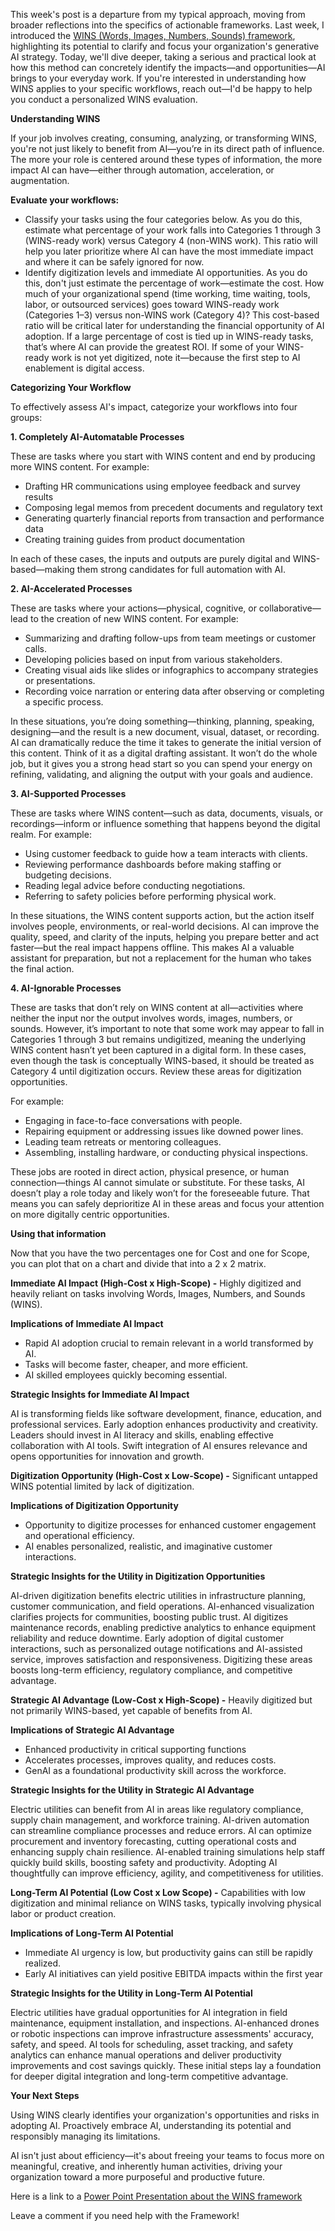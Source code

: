 This week's post is a departure from my typical approach, moving from broader reflections into the specifics of actionable frameworks. Last week, I introduced the [WINS (Words, Images, Numbers, Sounds) framework](https://engage.cloud.microsoft.mcas.ms/main/org/sce.com/threads/eyJfdHlwZSI6IlRocmVhZCIsImlkIjoiMzMzMjYyNjU4ODg1MjIyNCJ9?trk_copy_link=V2&McasTsid=11522&McasCtx=4), highlighting its potential to clarify and focus your organization's generative AI strategy. Today, we'll dive deeper, taking a serious and practical look at how this method can concretely identify the impacts—and opportunities—AI brings to your everyday work. If you're interested in understanding how WINS applies to your specific workflows, reach out—I'd be happy to help you conduct a personalized WINS evaluation.

  

**Understanding WINS**

If your job involves creating, consuming, analyzing, or transforming WINS, you're not just likely to benefit from AI—you’re in its direct path of influence. The more your role is centered around these types of information, the more impact AI can have—either through automation, acceleration, or augmentation. 

  

**Evaluate your workflows:**

*   Classify your tasks using the four categories below. As you do this, estimate what percentage of your work falls into Categories 1 through 3 (WINS-ready work) versus Category 4 (non-WINS work). This ratio will help you later prioritize where AI can have the most immediate impact and where it can be safely ignored for now.
*   Identify digitization levels and immediate AI opportunities. As you do this, don't just estimate the percentage of work—estimate the cost. How much of your organizational spend (time working, time waiting, tools, labor, or outsourced services) goes toward WINS-ready work (Categories 1–3) versus non-WINS work (Category 4)? This cost-based ratio will be critical later for understanding the financial opportunity of AI adoption. If a large percentage of cost is tied up in WINS-ready tasks, that’s where AI can provide the greatest ROI. If some of your WINS-ready work is not yet digitized, note it—because the first step to AI enablement is digital access.

  

**Categorizing Your Workflow**

To effectively assess AI's impact, categorize your workflows into four groups:

  

**1\. Completely AI-Automatable Processes**

These are tasks where you start with WINS content and end by producing more WINS content. For example:

*   Drafting HR communications using employee feedback and survey results
*   Composing legal memos from precedent documents and regulatory text
*   Generating quarterly financial reports from transaction and performance data
*   Creating training guides from product documentation

In each of these cases, the inputs and outputs are purely digital and WINS-based—making them strong candidates for full automation with AI.

  

**2\. AI-Accelerated Processes**

These are tasks where your actions—physical, cognitive, or collaborative—lead to the creation of new WINS content. For example:

*   Summarizing and drafting follow-ups from team meetings or customer calls.
*   Developing policies based on input from various stakeholders.
*   Creating visual aids like slides or infographics to accompany strategies or presentations.
*   Recording voice narration or entering data after observing or completing a specific process.

In these situations, you’re doing something—thinking, planning, speaking, designing—and the result is a new document, visual, dataset, or recording. AI can dramatically reduce the time it takes to generate the initial version of this content. Think of it as a digital drafting assistant. It won’t do the whole job, but it gives you a strong head start so you can spend your energy on refining, validating, and aligning the output with your goals and audience.

  

**3\. AI-Supported Processes**

These are tasks where WINS content—such as data, documents, visuals, or recordings—inform or influence something that happens beyond the digital realm. For example:

*   Using customer feedback to guide how a team interacts with clients.
*   Reviewing performance dashboards before making staffing or budgeting decisions.
*   Reading legal advice before conducting negotiations.
*   Referring to safety policies before performing physical work.

In these situations, the WINS content supports action, but the action itself involves people, environments, or real-world decisions. AI can improve the quality, speed, and clarity of the inputs, helping you prepare better and act faster—but the real impact happens offline. This makes AI a valuable assistant for preparation, but not a replacement for the human who takes the final action.

  

**4\. AI-Ignorable Processes**

These are tasks that don’t rely on WINS content at all—activities where neither the input nor the output involves words, images, numbers, or sounds. However, it’s important to note that some work may appear to fall in Categories 1 through 3 but remains undigitized, meaning the underlying WINS content hasn’t yet been captured in a digital form. In these cases, even though the task is conceptually WINS-based, it should be treated as Category 4 until digitization occurs. Review these areas for digitization opportunities.

For example:

*   Engaging in face-to-face conversations with people.
*   Repairing equipment or addressing issues like downed power lines.
*   Leading team retreats or mentoring colleagues.
*   Assembling, installing hardware, or conducting physical inspections.

These jobs are rooted in direct action, physical presence, or human connection—things AI cannot simulate or substitute. For these tasks, AI doesn’t play a role today and likely won’t for the foreseeable future. That means you can safely deprioritize AI in these areas and focus your attention on more digitally centric opportunities.

  

**Using that information**

Now that you have the two percentages one for Cost and one for Scope, you can plot that on a chart and divide that into a 2 x 2 matrix.

  

**Immediate AI Impact (High-Cost x High-Scope) -** Highly digitized and heavily reliant on tasks involving Words, Images, Numbers, and Sounds (WINS).

**Implications of Immediate AI Impact**

*   Rapid AI adoption crucial to remain relevant in a world transformed by AI.
*   Tasks will become faster, cheaper, and more efficient.
*   AI skilled employees quickly becoming essential.

**Strategic Insights for Immediate AI Impact**

AI is transforming fields like software development, finance, education, and professional services. Early adoption enhances productivity and creativity. Leaders should invest in AI literacy and skills, enabling effective collaboration with AI tools. Swift integration of AI ensures relevance and opens opportunities for innovation and growth.

  

**Digitization Opportunity (High-Cost x Low-Scope) -** Significant untapped WINS potential limited by lack of digitization.

**Implications of Digitization Opportunity**

*   Opportunity to digitize processes for enhanced customer engagement and operational efficiency.
*   AI enables personalized, realistic, and imaginative customer interactions.

**Strategic Insights for the Utility in Digitization Opportunities**

AI-driven digitization benefits electric utilities in infrastructure planning, customer communication, and field operations. AI-enhanced visualization clarifies projects for communities, boosting public trust. AI digitizes maintenance records, enabling predictive analytics to enhance equipment reliability and reduce downtime. Early adoption of digital customer interactions, such as personalized outage notifications and AI-assisted service, improves satisfaction and responsiveness. Digitizing these areas boosts long-term efficiency, regulatory compliance, and competitive advantage.

  

**Strategic AI Advantage (Low-Cost x High-Scope) -** Heavily digitized but not primarily WINS-based, yet capable of benefits from AI.

**Implications of Strategic AI Advantage**

*   Enhanced productivity in critical supporting functions
*   Accelerates processes, improves quality, and reduces costs.
*   GenAI as a foundational productivity skill across the workforce.

**Strategic Insights for the Utility in Strategic AI Advantage**

Electric utilities can benefit from AI in areas like regulatory compliance, supply chain management, and workforce training. AI-driven automation can streamline compliance processes and reduce errors. AI can optimize procurement and inventory forecasting, cutting operational costs and enhancing supply chain resilience. AI-enabled training simulations help staff quickly build skills, boosting safety and productivity. Adopting AI thoughtfully can improve efficiency, agility, and competitiveness for utilities.

  

**Long-Term AI Potential (Low Cost x Low Scope) -** Capabilities with low digitization and minimal reliance on WINS tasks, typically involving physical labor or product creation.

**Implications of Long-Term AI Potential**

*   Immediate AI urgency is low, but productivity gains can still be rapidly realized.
*   Early AI initiatives can yield positive EBITDA impacts within the first year

**Strategic Insights for the Utility in Long-Term AI Potential**

Electric utilities have gradual opportunities for AI integration in field maintenance, equipment installation, and inspections. AI-enhanced drones or robotic inspections can improve infrastructure assessments' accuracy, safety, and speed. AI tools for scheduling, asset tracking, and safety analytics can enhance manual operations and deliver productivity improvements and cost savings quickly. These initial steps lay a foundation for deeper digital integration and long-term competitive advantage.

  

**Your Next Steps**

Using WINS clearly identifies your organization's opportunities and risks in adopting AI. Proactively embrace AI, understanding its potential and responsibly managing its limitations.

  

AI isn't just about efficiency—it's about freeing your teams to focus more on meaningful, creative, and inherently human activities, driving your organization toward a more purposeful and productive future.

  

Here is a link to a [Power Point Presentation about the WINS framework](https://mcas-proxyweb.mcas.ms/certificate-checker?login=false&originalUrl=https%3A%2F%2Fedisonintl-my.sharepoint.com.mcas.ms%2F%3Ap%3A%2Fr%2Fpersonal%2Fted_tschopp_sce_com%2FDocuments%2F!%2520-%2520Active%2F2025%2FWINS%2520Work%2FWINS%2520Work.pptx%3Fd%3Dw949d51090ba742d7b3ecbc4b59b0e823%26csf%3D1%26web%3D1%26e%3DALvYQK%26McasTsid%3D11522&McasCSRF=55276e28c5108cb310cf3cd7b085f5ecf5f2729bc0623bee6f93fb4cec968e92)

  

Leave a comment if you need help with the Framework!